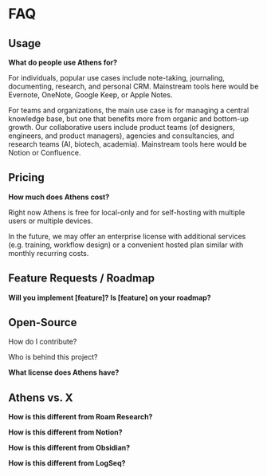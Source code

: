# FAQ

## Usage

**What do people use Athens for?**

For individuals, popular use cases include note-taking, journaling, documenting, research, and personal CRM. Mainstream tools here would be Evernote, OneNote, Google Keep, or Apple Notes.

For teams and organizations, the main use case is for managing a central knowledge base, but one that benefits more from organic and bottom-up growth. Our collaborative users include product teams (of designers, engineers, and product managers), agencies and consultancies, and research teams (AI, biotech, academia). Mainstream tools here would be Notion or Confluence.

## Pricing

**How much does Athens cost?**

Right now Athens is free for local-only and for self-hosting with multiple users or multiple devices.

In the future, we may offer an enterprise license with additional services (e.g. training, workflow design) or a convenient hosted plan similar with monthly recurring costs.

## Feature Requests / Roadmap

**Will you implement [feature]? Is [feature] on your roadmap?**

## Open-Source

How do I contribute?

Who is behind this project?

**What license does Athens have?**

## Athens vs. X

**How is this different from Roam Research?**

**How is this different from Notion?**

**How is this different from Obsidian?**

**How is this different from LogSeq?**

